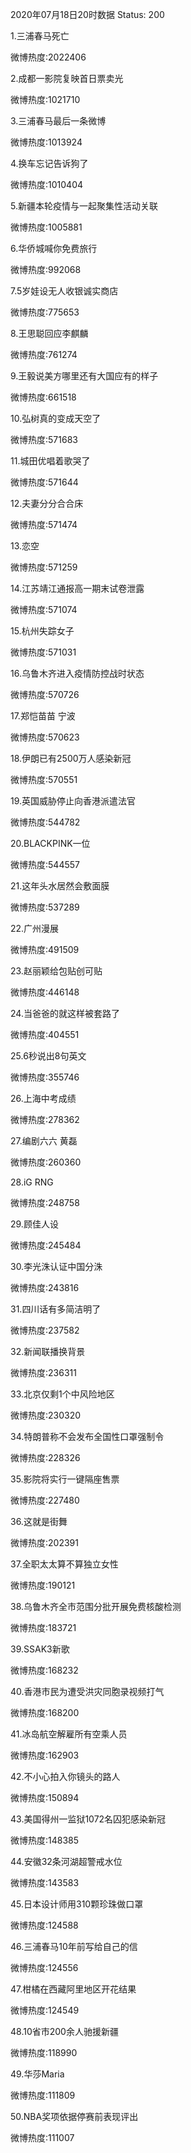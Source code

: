 2020年07月18日20时数据
Status: 200

1.三浦春马死亡

微博热度:2022406

2.成都一影院复映首日票卖光

微博热度:1021710

3.三浦春马最后一条微博

微博热度:1013924

4.换车忘记告诉狗了

微博热度:1010404

5.新疆本轮疫情与一起聚集性活动关联

微博热度:1005881

6.华侨城喊你免费旅行

微博热度:992068

7.5岁娃设无人收银诚实商店

微博热度:775653

8.王思聪回应李麒麟

微博热度:761274

9.王毅说美方哪里还有大国应有的样子

微博热度:661518

10.弘树真的变成天空了

微博热度:571683

11.城田优唱着歌哭了

微博热度:571644

12.夫妻分分合合床

微博热度:571474

13.恋空

微博热度:571259

14.江苏靖江通报高一期末试卷泄露

微博热度:571074

15.杭州失踪女子

微博热度:571031

16.乌鲁木齐进入疫情防控战时状态

微博热度:570726

17.郑恺苗苗 宁波

微博热度:570623

18.伊朗已有2500万人感染新冠

微博热度:570551

19.英国威胁停止向香港派遣法官

微博热度:544782

20.BLACKPINK一位

微博热度:544557

21.这年头水居然会敷面膜

微博热度:537289

22.广州漫展

微博热度:491509

23.赵丽颖给包贴创可贴

微博热度:446148

24.当爸爸的就这样被套路了

微博热度:404551

25.6秒说出8句英文

微博热度:355746

26.上海中考成绩

微博热度:278362

27.编剧六六 黄磊

微博热度:260360

28.iG RNG

微博热度:248758

29.顾佳人设

微博热度:245484

30.李光洙认证中国分洙

微博热度:243816

31.四川话有多简洁明了

微博热度:237582

32.新闻联播换背景

微博热度:236311

33.北京仅剩1个中风险地区

微博热度:230320

34.特朗普称不会发布全国性口罩强制令

微博热度:228326

35.影院将实行一键隔座售票

微博热度:227480

36.这就是街舞

微博热度:202391

37.全职太太算不算独立女性

微博热度:190121

38.乌鲁木齐全市范围分批开展免费核酸检测

微博热度:183721

39.SSAK3新歌

微博热度:168232

40.香港市民为遭受洪灾同胞录视频打气

微博热度:168200

41.冰岛航空解雇所有空乘人员

微博热度:162903

42.不小心拍入你镜头的路人

微博热度:150894

43.美国得州一监狱1072名囚犯感染新冠

微博热度:148385

44.安徽32条河湖超警戒水位

微博热度:143583

45.日本设计师用310颗珍珠做口罩

微博热度:124588

46.三浦春马10年前写给自己的信

微博热度:124556

47.柑橘在西藏阿里地区开花结果

微博热度:124549

48.10省市200余人驰援新疆

微博热度:118990

49.华莎Maria

微博热度:111809

50.NBA奖项依据停赛前表现评出

微博热度:111007

